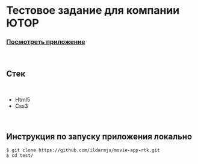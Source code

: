 # Тестовое задание для компании ЮТОР

### [Посмотреть приложение](https://ildarmjs.github.io/test/)

<br/>


## Стек

<br />

- Html5
- Css3

<br />

## Инструкция по запуску приложения **локально**

```
$ git clone https://github.com/ildarmjs/movie-app-rtk.git
$ cd test/
```
